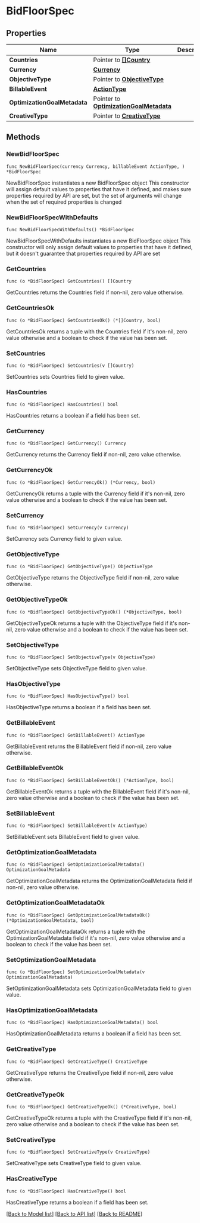 # BidFloorSpec

## Properties

Name | Type | Description | Notes
------------ | ------------- | ------------- | -------------
**Countries** | Pointer to [**[]Country**](Country.md) |  | [optional] 
**Currency** | [**Currency**](Currency.md) |  | 
**ObjectiveType** | Pointer to [**ObjectiveType**](ObjectiveType.md) |  | [optional] 
**BillableEvent** | [**ActionType**](ActionType.md) |  | 
**OptimizationGoalMetadata** | Pointer to [**OptimizationGoalMetadata**](OptimizationGoalMetadata.md) |  | [optional] 
**CreativeType** | Pointer to [**CreativeType**](CreativeType.md) |  | [optional] 

## Methods

### NewBidFloorSpec

`func NewBidFloorSpec(currency Currency, billableEvent ActionType, ) *BidFloorSpec`

NewBidFloorSpec instantiates a new BidFloorSpec object
This constructor will assign default values to properties that have it defined,
and makes sure properties required by API are set, but the set of arguments
will change when the set of required properties is changed

### NewBidFloorSpecWithDefaults

`func NewBidFloorSpecWithDefaults() *BidFloorSpec`

NewBidFloorSpecWithDefaults instantiates a new BidFloorSpec object
This constructor will only assign default values to properties that have it defined,
but it doesn't guarantee that properties required by API are set

### GetCountries

`func (o *BidFloorSpec) GetCountries() []Country`

GetCountries returns the Countries field if non-nil, zero value otherwise.

### GetCountriesOk

`func (o *BidFloorSpec) GetCountriesOk() (*[]Country, bool)`

GetCountriesOk returns a tuple with the Countries field if it's non-nil, zero value otherwise
and a boolean to check if the value has been set.

### SetCountries

`func (o *BidFloorSpec) SetCountries(v []Country)`

SetCountries sets Countries field to given value.

### HasCountries

`func (o *BidFloorSpec) HasCountries() bool`

HasCountries returns a boolean if a field has been set.

### GetCurrency

`func (o *BidFloorSpec) GetCurrency() Currency`

GetCurrency returns the Currency field if non-nil, zero value otherwise.

### GetCurrencyOk

`func (o *BidFloorSpec) GetCurrencyOk() (*Currency, bool)`

GetCurrencyOk returns a tuple with the Currency field if it's non-nil, zero value otherwise
and a boolean to check if the value has been set.

### SetCurrency

`func (o *BidFloorSpec) SetCurrency(v Currency)`

SetCurrency sets Currency field to given value.


### GetObjectiveType

`func (o *BidFloorSpec) GetObjectiveType() ObjectiveType`

GetObjectiveType returns the ObjectiveType field if non-nil, zero value otherwise.

### GetObjectiveTypeOk

`func (o *BidFloorSpec) GetObjectiveTypeOk() (*ObjectiveType, bool)`

GetObjectiveTypeOk returns a tuple with the ObjectiveType field if it's non-nil, zero value otherwise
and a boolean to check if the value has been set.

### SetObjectiveType

`func (o *BidFloorSpec) SetObjectiveType(v ObjectiveType)`

SetObjectiveType sets ObjectiveType field to given value.

### HasObjectiveType

`func (o *BidFloorSpec) HasObjectiveType() bool`

HasObjectiveType returns a boolean if a field has been set.

### GetBillableEvent

`func (o *BidFloorSpec) GetBillableEvent() ActionType`

GetBillableEvent returns the BillableEvent field if non-nil, zero value otherwise.

### GetBillableEventOk

`func (o *BidFloorSpec) GetBillableEventOk() (*ActionType, bool)`

GetBillableEventOk returns a tuple with the BillableEvent field if it's non-nil, zero value otherwise
and a boolean to check if the value has been set.

### SetBillableEvent

`func (o *BidFloorSpec) SetBillableEvent(v ActionType)`

SetBillableEvent sets BillableEvent field to given value.


### GetOptimizationGoalMetadata

`func (o *BidFloorSpec) GetOptimizationGoalMetadata() OptimizationGoalMetadata`

GetOptimizationGoalMetadata returns the OptimizationGoalMetadata field if non-nil, zero value otherwise.

### GetOptimizationGoalMetadataOk

`func (o *BidFloorSpec) GetOptimizationGoalMetadataOk() (*OptimizationGoalMetadata, bool)`

GetOptimizationGoalMetadataOk returns a tuple with the OptimizationGoalMetadata field if it's non-nil, zero value otherwise
and a boolean to check if the value has been set.

### SetOptimizationGoalMetadata

`func (o *BidFloorSpec) SetOptimizationGoalMetadata(v OptimizationGoalMetadata)`

SetOptimizationGoalMetadata sets OptimizationGoalMetadata field to given value.

### HasOptimizationGoalMetadata

`func (o *BidFloorSpec) HasOptimizationGoalMetadata() bool`

HasOptimizationGoalMetadata returns a boolean if a field has been set.

### GetCreativeType

`func (o *BidFloorSpec) GetCreativeType() CreativeType`

GetCreativeType returns the CreativeType field if non-nil, zero value otherwise.

### GetCreativeTypeOk

`func (o *BidFloorSpec) GetCreativeTypeOk() (*CreativeType, bool)`

GetCreativeTypeOk returns a tuple with the CreativeType field if it's non-nil, zero value otherwise
and a boolean to check if the value has been set.

### SetCreativeType

`func (o *BidFloorSpec) SetCreativeType(v CreativeType)`

SetCreativeType sets CreativeType field to given value.

### HasCreativeType

`func (o *BidFloorSpec) HasCreativeType() bool`

HasCreativeType returns a boolean if a field has been set.


[[Back to Model list]](../README.md#documentation-for-models) [[Back to API list]](../README.md#documentation-for-api-endpoints) [[Back to README]](../README.md)


